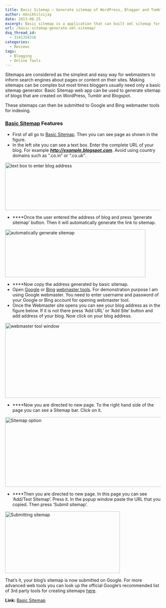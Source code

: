 ```yaml
---
title: Basic Sitemap – Generate sitemap of WordPress, Blogger and Tumblr Blogs
author: mknikhilvijay
date: 2013-06-25
excerpt: Basic sitemap is a application that can built xml sitemap for Wordpress, Tumblr and Blogspot blogs. It can be submit to google, bing webmaster tool or search.
url: /basic-sitemap-generate-xml-sitemap/
dsq_thread_id:
  - 3141354316
categories:
  - Reviews
tags:
  - Blogging
  - Online Tools
---
```

Sitemaps are considered as the simplest and easy way for webmasters to inform search engines about pages or content on their sites. Making sitemaps can be complex but most times bloggers usually need only a basic sitemap generator. Basic Sitemap web app can be used to generate sitemap of blogs that are created on WordPress, Tumblr and Blogspot.

These sitemaps can then be submitted to Google and Bing webmaster tools for indexing.

### <a href="http://nvmk.github.io/BasicSitemap/" onclick="_gaq.push(['_trackEvent', 'outbound-article', 'http://nvmk.github.io/BasicSitemap/', 'Basic Sitemap']);" >Basic Sitemap</a> Features

  * First of all go to <a href="http://nvmk.github.io/BasicSitemap/" onclick="_gaq.push(['_trackEvent', 'outbound-article', 'http://nvmk.github.io/BasicSitemap/', 'Basic Sitemap']);" title="Open Basic Sitemap application"  target="_blank">Basic Sitemap</a>. Then you can see page as shown in the figure.
  * In the left site you can see a text box. Enter the complete URL of your blog. For example ***http://example.blogspot.com***. Avoid using country domains such as &#8220;.co.in&#8221; or &#8220;.co.uk&#8221;.

<a href="http://devilsworkshop.org/reviews/basic-sitemap-generate-xml-sitemap/73735/attachment/capture-8/" rel="attachment wp-att-74516"><img class="size-full wp-image-74516 aligncenter" alt="text box to enter blog address" src="http://cdn.devilsworkshop.org/files/2013/05/Capture.png" width="538" height="154" /></a>

  * ****Once the user entered the address of blog and press ‘generate sitemap’ button. Then it will automatically generate the link to sitemap.

<a href="http://devilsworkshop.org/reviews/basic-sitemap-generate-xml-sitemap/73735/attachment/2-34/" rel="attachment wp-att-74515"><img class="size-full wp-image-74515 aligncenter" alt="automatically generate sitemap" src="http://cdn.devilsworkshop.org/files/2013/05/2.png" width="454" height="154" /></a>

  * ****Now copy the address generated by basic sitemap.
  * Open <a title="Open google webmaster" href="www.google.co.in/webmasters/‎" target="_blank">Google</a> or <a title="open bing webmaster" href="www.bing.com/toolbox/webmaster" target="_blank">Bing</a> [webmaster tools][1]. For demonstration purpose I am using Google webmaster. You need to enter username and password of your Google or Bing account for opening webmaster tool.
  * Once the Webmaster site opens you can see your blog address as in the figure below. If it is not there press ‘Add URL’ or ‘Add Site’ button and add address of your blog. Now click on your blog address.

<a href="http://devilsworkshop.org/reviews/basic-sitemap-generate-xml-sitemap/73735/attachment/3-26/" rel="attachment wp-att-74517"><img class="size-medium wp-image-74517 aligncenter" alt="webmaster tool window" src="http://cdn.devilsworkshop.org/files/2013/05/3-600x242.png" width="600" height="242" /></a>

  * ****Now you are directed to new page. To the right hand side of the page you can see a Sitemap bar. Click on it.

<a href="http://devilsworkshop.org/reviews/basic-sitemap-generate-xml-sitemap/73735/attachment/4-20/" rel="attachment wp-att-74518"><img class="size-medium wp-image-74518 aligncenter" alt="Sitemap option" src="http://cdn.devilsworkshop.org/files/2013/05/4-600x225.png" width="600" height="225" /></a>

  * ****Then you are directed to new page. In this page you can see ‘Add/Test Sitemap’. Press it. In the popup window paste the URL that you copied. Then press ‘Submit sitemap’.

<a href="http://devilsworkshop.org/reviews/basic-sitemap-generate-xml-sitemap/73735/attachment/5-15/" rel="attachment wp-att-74519"><img class="size-full wp-image-74519 aligncenter" alt="Submitting sitemap" src="http://cdn.devilsworkshop.org/files/2013/05/5.png" width="371" height="199" /></a>

That&#8217;s it, your blog&#8217;s sitemap is now submitted on Google. For more advanced web tools you can look up the official Google&#8217;s recommended list of 3rd party tools for creating sitemaps [here][2].

**Link:** <a href="http://nvmk.github.io/BasicSitemap/" onclick="_gaq.push(['_trackEvent', 'outbound-article', 'http://nvmk.github.io/BasicSitemap/', 'Basic Sitemap']);" >Basic Sitemap</a>

 [1]: www.google.co.in/webmasters/‎ "Open webmaster"
 [2]: code.google.com/p/sitemap-generators/wiki/SitemapGenerators
